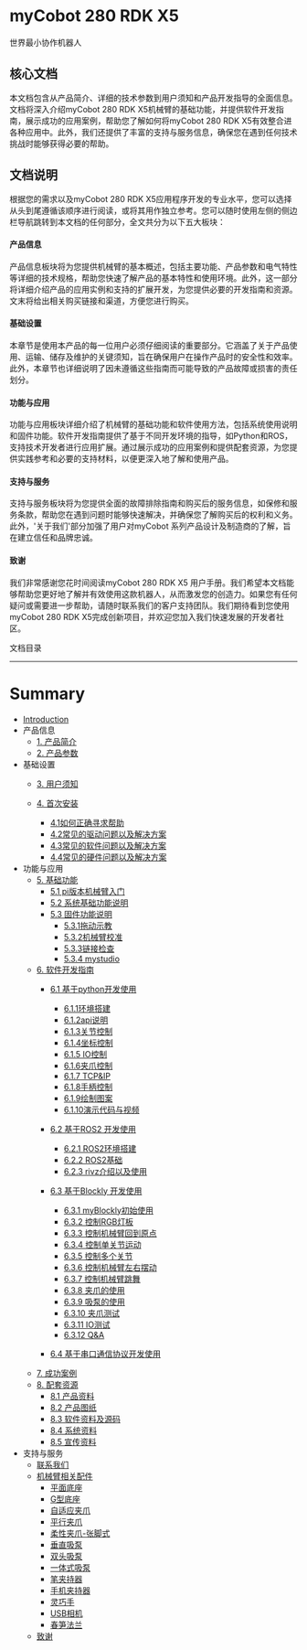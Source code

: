 # myCobot 280 RDK X5
世界最小协作机器人    

核心文档
---

本文档包含从产品简介、详细的技术参数到用户须知和产品开发指导的全面信息。文档将深入介绍myCobot 280 RDK X5机械臂的基础功能，并提供软件开发指南，展示成功的应用案例，帮助您了解如何将myCobot 280 RDK X5有效整合进各种应用中。此外，我们还提供了丰富的支持与服务信息，确保您在遇到任何技术挑战时能够获得必要的帮助。

文档说明
---

根据您的需求以及myCobot 280 RDK X5应用程序开发的专业水平，您可以选择从头到尾遵循该顺序进行阅读，或将其用作独立参考。您可以随时使用左侧的侧边栏导航跳转到本文档的任何部分，全文共分为以下五大板块：

#### 产品信息
产品信息板块将为您提供机械臂的基本概述，包括主要功能、产品参数和电气特性等详细的技术规格，帮助您快速了解产品的基本特性和使用环境。此外，这一部分将详细介绍产品的应用实例和支持的扩展开发，为您提供必要的开发指南和资源。文末将给出相关购买链接和渠道，方便您进行购买。

#### 基础设置
本章节是使用本产品的每一位用户必须仔细阅读的重要部分。它涵盖了关于产品使用、运输、储存及维护的关键须知，旨在确保用户在操作产品时的安全性和效率。此外，本章节也详细说明了因未遵循这些指南而可能导致的产品故障或损害的责任划分。

#### 功能与应用
功能与应用板块详细介绍了机械臂的基础功能和软件使用方法，包括系统使用说明和固件功能。软件开发指南提供了基于不同开发环境的指导，如Python和ROS，支持技术开发者进行应用扩展。通过展示成功的应用案例和提供配套资源，为您提供实践参考和必要的支持材料，以便更深入地了解和使用产品。

#### 支持与服务
支持与服务板块将为您提供全面的故障排除指南和购买后的服务信息，如保修和服务条款，帮助您在遇到问题时能够快速解决，并确保您了解购买后的权利和义务。此外，'关于我们'部分加强了用户对myCobot 系列产品设计及制造商的了解，旨在建立信任和品牌忠诚。

#### 致谢
我们非常感谢您花时间阅读myCobot 280 RDK X5 用户手册。我们希望本文档能够帮助您更好地了解并有效使用这款机器人，从而激发您的创造力。如果您有任何疑问或需要进一步帮助，请随时联系我们的客户支持团队。我们期待看到您使用 myCobot 280 RDK X5完成创新项目，并欢迎您加入我们快速发展的开发者社区。

文档目录  

---

# Summary
* [Introduction](README.md)
* 产品信息
    * [1. 产品简介](1-ProductInformation/1.ProductIntroduction/1-ProductIntroduction.md)
    * [2. 产品参数](1-ProductInformation/2.ProductParameter/2-ProductParameters.md)
* 基础设置
    * [3. 用户须知](2-BasicSettings/3.UserNotice/3-UserInstructions.md)
    
    * [4. 首次安装](2-BasicSettings/4.FirstTimeInstallation/4-FirstTimeInstallation.md)
        * [4.1如何正确寻求帮助](4-SupportAndService/9.Troubleshooting/9.0-how_to_ask.md)
        * [4.2常见的驱动问题以及解决方案](4-SupportAndService/9.Troubleshooting/9.1-driver.md)
        * [4.3常见的软件问题以及解决方案](4-SupportAndService/9.Troubleshooting/9.2-software.md)
        * [4.4常见的硬件问题以及解决方案](4-SupportAndService/9.Troubleshooting/9.3-hardware.md)
* 功能与应用
    * [5. 基础功能](3-FunctionsAndApplications/5.BasicFunction/README.md)
        * [5.1 pi版本机械臂入门](3-FunctionsAndApplications/5.BasicFunction/5.1-Functionlnstruction/3.5.1-SW-description.md)
        * [5.2 系统基础功能说明](3-FunctionsAndApplications/5.BasicFunction/5.2-Softwarelnstructions/3.5.2-SW-detail-description.md)
        * [5.3 固件功能说明](3-FunctionsAndApplications/5.BasicFunction/5.3-FirmwareFunctionDescription/README.md)
            * [5.3.1拖动示教](3-FunctionsAndApplications/5.BasicFunction/5.3-FirmwareFunctionDescription/5.3.1-moving/4.2.1.2-micro_CPU.md)
            * [5.3.2机械臂校准](3-FunctionsAndApplications/5.BasicFunction/5.3-FirmwareFunctionDescription/5.3.2-calibration/4.2.2.2-micro_CPU.md)
            * [5.3.3链接检查](3-FunctionsAndApplications/5.BasicFunction/5.3-FirmwareFunctionDescription/5.3.4-connection/4.2.4.2-micro_CPU.md)
            * [5.3.4 mystudio](3-FunctionsAndApplications/5.BasicFunction/5.3-FirmwareFunctionDescription/README.md)
    * [6. 软件开发指南](3-FunctionsAndApplications/6.developmentGuide/README.md)
        * [6.1 基于python开发使用](3-FunctionsAndApplications/6.developmentGuide/python/README.md)
            * [6.1.1环境搭建](3-FunctionsAndApplications/6.developmentGuide/python/7.1_download.md)
        	* [6.1.2api说明](3-FunctionsAndApplications/6.developmentGuide/python/7.2_API.md)
        	* [6.1.3关节控制](3-FunctionsAndApplications/6.developmentGuide/python/7.3_angle.md)
        	* [6.1.4坐标控制](3-FunctionsAndApplications/6.developmentGuide/python/7.4_coord.md)
        	* [6.1.5 IO控制](3-FunctionsAndApplications/6.developmentGuide/python/7.5_IO.md)
        	* [6.1.6夹爪控制](3-FunctionsAndApplications/6.developmentGuide/python/7.6_gripper.md)
        	* [6.1.7 TCP&IP](3-FunctionsAndApplications/6.developmentGuide/python/7.7_TCPIP.md)
        	* [6.1.8手柄控制](3-FunctionsAndApplications/6.developmentGuide/python/7.9_HandleControl.md)
        	* [6.1.9绘制图案](3-FunctionsAndApplications/6.developmentGuide/python/7.15_280_gcode_draw.md)
        	* [6.1.10演示代码与视频](3-FunctionsAndApplications/6.developmentGuide/python/7.8_example.md)

        * [6.2 基于ROS2 开发使用](3-FunctionsAndApplications/6.developmentGuide/ROS/12.2-ROS2/12.2.3-ROS2Introduction.md)
            * [6.2.1 ROS2环境搭建](3-FunctionsAndApplications/6.developmentGuide/ROS/12.2-ROS2/12.2.1-InstallationOfROS2.md)
            * [6.2.2 ROS2基础](3-FunctionsAndApplications/6.developmentGuide/ROS/12.2-ROS2/12.2.2-BasicTutorial.md)
            * [6.2.3 rivz介绍以及使用](3-FunctionsAndApplications/6.developmentGuide/ROS/12.2-ROS2/12.2.4-rivzIntroductionAndUse/README.md)   
        * [6.3 基于Blockly 开发使用](3-FunctionsAndApplications/6.developmentGuide/myBlocklyAndUlFlow/myblocklyTutorials/README.md)
           * [6.3.1 myBlockly初始使用](3-FunctionsAndApplications/6.developmentGuide/myBlocklyAndUlFlow/myblocklyTutorials/5.1.1-myBlocklyFirstUse.md)
           * [6.3.2 控制RGB灯板](3-FunctionsAndApplications/6.developmentGuide/myBlocklyAndUlFlow/myblocklyTutorials/5.1.2-ControlRGB.md)
           * [6.3.3 控制机械臂回到原点](3-FunctionsAndApplications/6.developmentGuide/myBlocklyAndUlFlow/myblocklyTutorials/5.1.3-ControlRoboticArmBackZero.md)
           * [6.3.4 控制单关节运动](3-FunctionsAndApplications/6.developmentGuide/myBlocklyAndUlFlow/myblocklyTutorials/5.1.4-ControlSingleJoint.md)
           * [6.3.5 控制多个关节](3-FunctionsAndApplications/6.developmentGuide/myBlocklyAndUlFlow/myblocklyTutorials/5.1.5-ControlSinglesJoint.md)
           * [6.3.6 控制机械臂左右摆动](3-FunctionsAndApplications/6.developmentGuide/myBlocklyAndUlFlow/myblocklyTutorials/5.1.6-ControlRoboticSwingLeft&Right.md)
           * [6.3.7 控制机械臂跳舞](3-FunctionsAndApplications/6.developmentGuide/myBlocklyAndUlFlow/myblocklyTutorials/5.1.7-ControlRoboticArmDance.md)
           * [6.3.8 夹爪的使用](3-FunctionsAndApplications/6.developmentGuide/myBlocklyAndUlFlow/myblocklyTutorials/5.1.8-GripperUse.md)
           * [6.3.9 吸泵的使用](3-FunctionsAndApplications/6.developmentGuide/myBlocklyAndUlFlow/myblocklyTutorials/5.1.9-PumpUse.md)
           * [6.3.10 夹爪测试](3-FunctionsAndApplications/6.developmentGuide/myBlocklyAndUlFlow/myblocklyTutorials/5.13-gripperTest.md)
           * [6.3.11 IO测试](3-FunctionsAndApplications/6.developmentGuide/myBlocklyAndUlFlow/myblocklyTutorials/5.14-ioTest.md)
           * [6.3.12 Q&A](3-FunctionsAndApplications/6.developmentGuide/myBlocklyAndUlFlow/myblocklyTutorials/5.1.10Q&A.md)
        * [6.4 基于串口通信协议开发使用](3-FunctionsAndApplications/6.developmentGuide/CommunicationProtocolPackage/18-communication.md)
    * [7. 成功案例](3-FunctionsAndApplications/7.SuccessfulCase/7-SuccessfulCases.md)
    * [8. 配套资源](3-FunctionsAndApplications/8.SupportingResources/README.md)
        * [8.1 产品资料](3-FunctionsAndApplications/8.SupportingResources/8.1-ProductInformation/README.md)
        * [8.2 产品图纸](3-FunctionsAndApplications/8.SupportingResources/8.2-ProductDrawings/README.md)
        * [8.3 软件资料及源码](3-FunctionsAndApplications/8.SupportingResources/8.3-SoftwareInformationAndSourceCode/README.md)
        * [8.4 系统资料](3-FunctionsAndApplications/8.SupportingResources/8.4-SystemInformation/README.md)
        * [8.5 宣传资料](3-FunctionsAndApplications/8.SupportingResources/8.5-PromotionalMaterials/README.md)
* 支持与服务
    * [ 联系我们](4-SupportAndService/11.AboutUs/11.AboutUs.md)
    * [机械臂相关配件](4-SupportAndService/Accessories/accessories.md)
       * [平面底座](4-SupportAndService/Accessories/Flatbase.md)
       * [G型底座](4-SupportAndService/Accessories/Gstands_2.0.md)
       * [自适应夹爪](4-SupportAndService/Accessories/AdaptiveGripper.md)
       * [平行夹爪](4-SupportAndService/Accessories/ParallelGripper.md)
       * [柔性夹爪-张脚式](4-SupportAndService/Accessories/flexible_gripper_2.md) 
       * [垂直吸泵](4-SupportAndService/Accessories/pump.md)
       * [双头吸泵](4-SupportAndService/Accessories/doublepump.md)
       * [一体式吸泵](4-SupportAndService/Accessories/IntegratedPump.md)
       * [笔夹持器](4-SupportAndService/Accessories/penHolder.md)
       * [手机夹持器](4-SupportAndService/Accessories/phoneHolder.md)
       * [灵巧手](4-SupportAndService/Accessories/Robothand.md)
       * [USB相机](4-SupportAndService/Accessories/USBcamera.md)
       * [春笋法兰](4-SupportAndService/Accessories/bamboo.md)  
    * [致谢](5-Acknowledgments/5-Acknowledgments.md)
